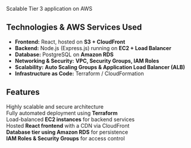 Scalable Tier 3 application on AWS


## Technologies & AWS Services Used
- **Frontend:** React, hosted on **S3 + CloudFront**
- **Backend:** Node.js (Express.js) running on **EC2 + Load Balancer**
- **Database:** PostgreSQL on **Amazon RDS**
- **Networking & Security:** **VPC, Security Groups, IAM Roles**
- **Scalability:** **Auto Scaling Groups & Application Load Balancer (ALB)**
- **Infrastructure as Code:** Terraform / CloudFormation

## Features
Highly scalable and secure architecture  
Fully automated deployment using **Terraform**  
Load-balanced **EC2 instances** for backend services  
Hosted **React frontend** with a CDN via CloudFront  
**Database tier using Amazon RDS** for persistence  
**IAM Roles & Security Groups** for access control  
